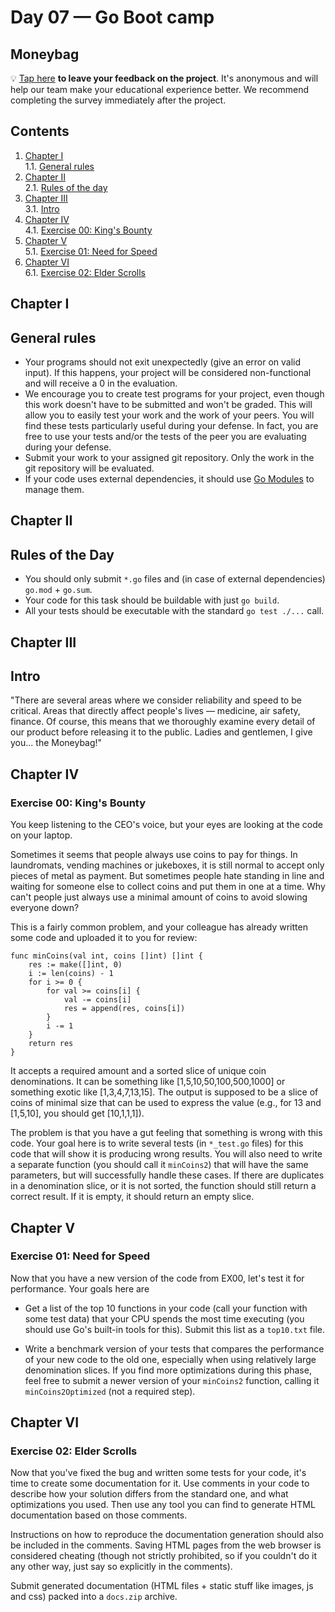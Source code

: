 # Day 07 — Go Boot camp

## Moneybag

💡 [Tap here](https://new.oprosso.net/p/4cb31ec3f47a4596bc758ea1861fb624) **to leave your feedback on the project**. It's anonymous and will help our team make your educational experience better. We recommend completing the survey immediately after the project.

## Contents

1. [Chapter I](#chapter-i) \
    1.1. [General rules](#general-rules)
2. [Chapter II](#chapter-ii) \
    2.1. [Rules of the day](#rules-of-the-day)
3. [Chapter III](#chapter-iii) \
    3.1. [Intro](#intro)
4. [Chapter IV](#chapter-iv) \
    4.1. [Exercise 00: King's Bounty](#exercise-00-kings-bounty)
5. [Chapter V](#chapter-v) \
    5.1. [Exercise 01: Need for Speed](#exercise-01-need-for-speed)
6. [Chapter VI](#chapter-vi) \
    6.1. [Exercise 02: Elder Scrolls](#exercise-02-elder-scrolls)


<h2 id="chapter-i" >Chapter I</h2>
<h2 id="general-rules" >General rules</h2>

- Your programs should not exit unexpectedly (give an error on valid input). If this happens, your project will be considered non-functional and will receive a 0 in the evaluation.
- We encourage you to create test programs for your project, even though this work doesn't have to be submitted and won't be graded. This will allow you to easily test your work and the work of your peers. You will find these tests particularly useful during your defense. In fact, you are free to use your tests and/or the tests of the peer you are evaluating during your defense.
- Submit your work to your assigned git repository. Only the work in the git repository will be evaluated.
- If your code uses external dependencies, it should use [Go Modules](https://go.dev/blog/using-go-modules) to manage them.

<h2 id="chapter-ii" >Chapter II</h2>
<h2 id="rules-of-the-day" >Rules of the Day</h2>

- You should only submit `*.go` files and (in case of external dependencies) `go.mod` + `go.sum`.
- Your code for this task should be buildable with just `go build`.
- All your tests should be executable with the standard `go test ./...` call.

<h2 id="chapter-iii" >Chapter III</h2>
<h2 id="intro" >Intro</h2>

"There are several areas where we consider reliability and speed to be critical. Areas that directly affect people's lives — medicine, air safety, finance. Of course, this means that we thoroughly examine every detail of our product before releasing it to the public. Ladies and gentlemen, I give you... the Moneybag!"

<h2 id="chapter-iv" >Chapter IV</h2>
<h3 id="ex00">Exercise 00: King's Bounty</h3>

You keep listening to the CEO's voice, but your eyes are looking at the code on your laptop.

Sometimes it seems that people always use coins to pay for things. In laundromats, vending machines or jukeboxes, it is still normal to accept only pieces of metal as payment. But sometimes people hate standing in line and waiting for someone else to collect coins and put them in one at a time. Why can't people just always use a minimal amount of coins to avoid slowing everyone down?

This is a fairly common problem, and your colleague has already written some code and uploaded it to you for review:

```
func minCoins(val int, coins []int) []int {
    res := make([]int, 0)
    i := len(coins) - 1
    for i >= 0 {
        for val >= coins[i] {
            val -= coins[i]
            res = append(res, coins[i])
        }
        i -= 1
    }
    return res
}
```

It accepts a required amount and a sorted slice of unique coin denominations. It can be something like [1,5,10,50,100,500,1000] or something exotic like [1,3,4,7,13,15]. The output is supposed to be a slice of coins of minimal size that can be used to express the value (e.g., for 13 and [1,5,10], you should get [10,1,1,1]).

The problem is that you have a gut feeling that something is wrong with this code. Your goal here is to write several tests (in `*_test.go` files) for this code that will show it is producing wrong results. You will also need to write a separate function (you should call it `minCoins2`) that will have the same parameters, but will successfully handle these cases. If there are duplicates in a denomination slice, or it is not sorted, the function should still return a correct result. If it is empty, it should return an empty slice. 

<h2 id="chapter-v" >Chapter V</h2>
<h3 id="ex01">Exercise 01: Need for Speed</h3>

Now that you have a new version of the code from EX00, let's test it for performance. Your goals here are

 - Get a list of the top 10 functions in your code (call your function with some test data) that your CPU spends the most time executing (you should use Go's built-in tools for this). Submit this list as a `top10.txt` file.
 
 - Write a benchmark version of your tests that compares the performance of your new code to the old one, especially when using relatively large denomination slices. If you find more optimizations during this phase, feel free to submit a newer version of your `minCoins2` function, calling it `minCoins2Optimized` (not a required step).

<h2 id="chapter-vi" >Chapter VI</h2>
<h3 id="ex02">Exercise 02: Elder Scrolls</h3>

Now that you've fixed the bug and written some tests for your code, it's time to create some documentation for it. Use comments in your code to describe how your solution differs from the standard one, and what optimizations you used. Then use any tool you can find to generate HTML documentation based on those comments.

Instructions on how to reproduce the documentation generation should also be included in the comments. Saving HTML pages from the web browser is considered cheating (though not strictly prohibited, so if you couldn't do it any other way, just say so explicitly in the comments).

Submit generated documentation (HTML files + static stuff like images, js and css) packed into a `docs.zip` archive.

